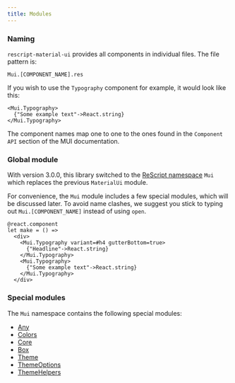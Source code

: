 ```yaml
---
title: Modules
---
```


### Naming

`rescript-material-ui` provides all components in individual files. The file
pattern is:

    Mui.[COMPONENT_NAME].res

If you wish to use the `Typography` component for example, it would look like
this:

```rescript
<Mui.Typography>
  {"Some example text"->React.string}
</Mui.Typography>
```

The component names map one to one to the ones found in the `Component API`
section of the MUI documentation.

### Global module

With version 3.0.0, this library switched to the
[ReScript namespace](https://rescript-lang.org/docs/manual/latest/build-configuration#name-namespace)
`Mui` which replaces the previous `MaterialUi` module.

For convenience, the `Mui` module includes a few special modules, which will be
discussed later. To avoid name clashes, we suggest you stick to typing out
`Mui.[COMPONENT_NAME]` instead of using `open`.

```rescript
@react.component
let make = () =>
  <div>
    <Mui.Typography variant=#h4 gutterBottom=true>
      {"Headline"->React.string}
    </Mui.Typography>
    <Mui.Typography>
      {"Some example text"->React.string}
    </Mui.Typography>
  </div>
```

### Special modules

The `Mui` namespace contains the following special modules:

- [Any](any-type.md)
- [Colors](module-colors.md)
- [Core](module-core.md)
- [Box](module-box.md)
- [Theme](theming.md)
- [ThemeOptions](theming.md)
- [ThemeHelpers](theming.md)
